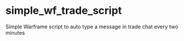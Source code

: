 # simple_wf_trade_script
Simple Warframe script to auto type a message in trade chat every two minutes
